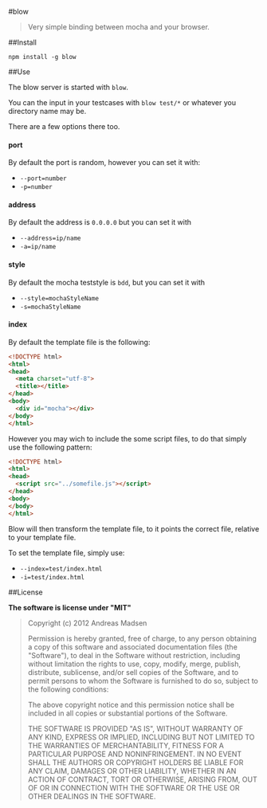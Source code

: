 #blow

> Very simple binding between mocha and your browser.

##Install

```shell
npm install -g blow
```

##Use

The blow server is started with `blow`.

You can the input in your testcases with `blow test/*` or whatever you directory
name may be.

There are a few options there too.

#### port

By default the port is random, however you can set it with:

* `--port=number`
* `-p=number`

#### address

By default the address is `0.0.0.0` but you can set it with

* `--address=ip/name`
* `-a=ip/name`

#### style

By default the mocha teststyle is `bdd`, but you can set it with

* `--style=mochaStyleName`
* `-s=mochaStyleName`

#### index

By default the template file is the following:

```html
<!DOCTYPE html>
<html>
<head>
  <meta charset="utf-8">
  <title></title>
</head>
<body>
  <div id="mocha"></div>
</body>
</html>
```

However you may wich to include the some script files, to do that simply
use the following pattern:

```html
<!DOCTYPE html>
<html>
<head>
  <script src="../somefile.js"></script>
</head>
<body>
</body>
</html>
```

Blow will then transform the template file, to it points the correct file, relative
to your template file.

To set the template file, simply use:

* `--index=test/index.html`
* `-i=test/index.html`

##License

**The software is license under "MIT"**

> Copyright (c) 2012 Andreas Madsen
>
> Permission is hereby granted, free of charge, to any person obtaining a copy
> of this software and associated documentation files (the "Software"), to deal
> in the Software without restriction, including without limitation the rights
> to use, copy, modify, merge, publish, distribute, sublicense, and/or sell
> copies of the Software, and to permit persons to whom the Software is
> furnished to do so, subject to the following conditions:
>
> The above copyright notice and this permission notice shall be included in
> all copies or substantial portions of the Software.
>
> THE SOFTWARE IS PROVIDED "AS IS", WITHOUT WARRANTY OF ANY KIND, EXPRESS OR
> IMPLIED, INCLUDING BUT NOT LIMITED TO THE WARRANTIES OF MERCHANTABILITY,
> FITNESS FOR A PARTICULAR PURPOSE AND NONINFRINGEMENT. IN NO EVENT SHALL THE
> AUTHORS OR COPYRIGHT HOLDERS BE LIABLE FOR ANY CLAIM, DAMAGES OR OTHER
> LIABILITY, WHETHER IN AN ACTION OF CONTRACT, TORT OR OTHERWISE, ARISING FROM,
> OUT OF OR IN CONNECTION WITH THE SOFTWARE OR THE USE OR OTHER DEALINGS IN
> THE SOFTWARE.
